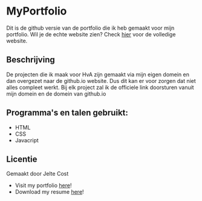 # MyPortfolio
Dit is de github versie van de portfolio die ik heb gemaakt voor mijn portfolio. Wil je de echte website zien? Check [hier](https://jeltecost.nl) voor de volledige website.

## Beschrijving
De projecten die ik maak voor HvA zijn gemaakt via mijn eigen domein en dan overgezet naar de github.io website. Dus dit kan er voor zorgen dat niet alles compleet werkt. Bij elk project zal ik de officiele link doorsturen vanuit mijn domein en de domein van github.io

## Programma's en talen gebruikt:
- HTML
- CSS
- Javacript


## Licentie
Gemaakt door Jelte Cost

- Visit my portfolio [here](https://jeltecost.nl)!
- Download my resume [here](https://jeltecost.nl/assets/pdf/resume_jelte_cost.pdf)!
